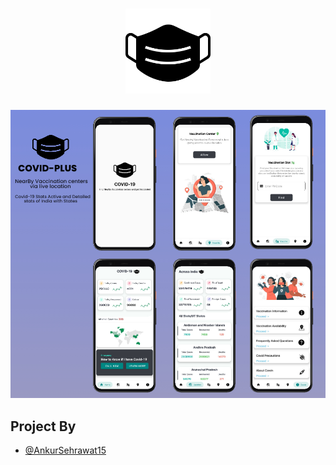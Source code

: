 <h1 align="center">
  <img src="https://github.com/Ankursehrawat15/COVID_Vaccination_Tracker-App/blob/master/ScreenShots/mask.png" width="136" alt="icon">
</h1>

![Covid Plus App](https://github.com/Ankursehrawat15/COVID_Vaccination_Tracker-App/blob/master/ScreenShots/image1.jpeg)




 ## Project By
- [@AnkurSehrawat15](https://github.com/Ankursehrawat15)
